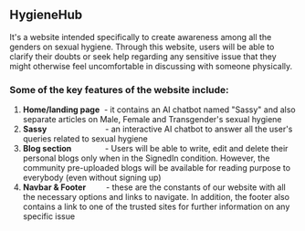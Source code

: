 ## HygieneHub
It's a website intended specifically to create awareness among all the genders on sexual hygiene. Through this website, users will be able to clarify their doubts or seek help regarding any sensitive issue that they might otherwise feel uncomfortable in discussing with someone physically. 

### Some of the key features of the website include:

1) **Home/landing page**&nbsp;  -  it contains an AI chatbot named "Sassy" and also separate articles on Male, Female and Transgender's sexual hygiene
2) **Sassy** &nbsp; &nbsp;&nbsp;  &nbsp; &nbsp; &nbsp; &nbsp; &nbsp;&nbsp; &nbsp;&nbsp;&nbsp;&nbsp;&nbsp;&nbsp;&nbsp;&nbsp;&nbsp;- an interactive AI chatbot to answer all the user's queries related to sexual hygiene
3) **Blog section** &nbsp;&nbsp;&nbsp;&nbsp; &nbsp;&nbsp;&nbsp;&nbsp;  &nbsp;&nbsp;&nbsp;   - Users will be able to write, edit and delete their personal blogs only when in the SignedIn condition. However, the community pre-uploaded blogs will be available for reading purpose to everybody (even without signing up)
4) **Navbar & Footer**  &nbsp;  &nbsp;  &nbsp; &nbsp; - these are the constants of our website with all the necessary options and links to navigate. In addition, the footer  also contains a link to one of the trusted sites for further information on any specific issue

<!-- ## Features, Tools and Technologies Used
- Material UI
- JavaScript
- MongoDB
- ExpressJS
- React 18
- React Router 6
- NodeJS
- SASS Modules
- Vite
- pnpm
- Prettier
- Very Strict ESLint
- Auto Lint and Pretty on commit using simple-git-hooks (compatible with Windows unlike husky) -->




